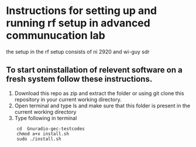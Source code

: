 # Instructions for setting up and running rf setup in advanced communucation lab
 the setup in the rf setup consists of ni 2920 and wi-guy sdr 

## To start oninstallation of relevent software on a fresh system follow these instructions.
1. Download this repo as zip and extract the folder or using git clone this repository in your current working directory.
2. Open terminal and type ls and make sure that this folder is present in the current working directory
3. Type following in terminal
```
	cd  Gnuradio-gec-testcodes
	chmod a+x install.sh
	sudo ./install.sh
	
```
